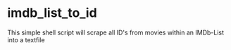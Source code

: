 # imdb_list_to_id
This simple shell script will scrape all ID's from movies within an IMDb-List into a textfile
